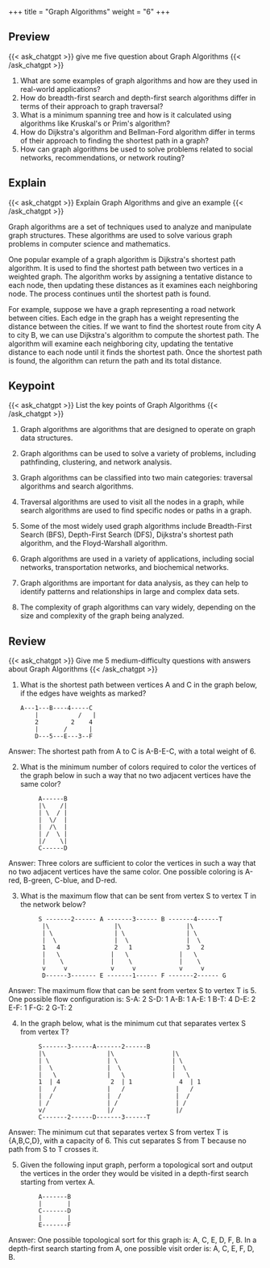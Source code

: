 +++
title = "Graph Algorithms"
weight = "6"
+++
## Preview
{{< ask_chatgpt >}}
give me five question about Graph Algorithms
{{< /ask_chatgpt >}}



1. What are some examples of graph algorithms and how are they used in real-world applications?
2. How do breadth-first search and depth-first search algorithms differ in terms of their approach to graph traversal?
3. What is a minimum spanning tree and how is it calculated using algorithms like Kruskal's or Prim's algorithm?
4. How do Dijkstra's algorithm and Bellman-Ford algorithm differ in terms of their approach to finding the shortest path in a graph? 
5. How can graph algorithms be used to solve problems related to social networks, recommendations, or network routing?   

## Explain
{{< ask_chatgpt >}}
Explain Graph Algorithms and give an example
{{< /ask_chatgpt >}}



Graph algorithms are a set of techniques used to analyze and manipulate graph structures. These algorithms are used to solve various graph problems in computer science and mathematics.

One popular example of a graph algorithm is Dijkstra's shortest path algorithm. It is used to find the shortest path between two vertices in a weighted graph. The algorithm works by assigning a tentative distance to each node, then updating these distances as it examines each neighboring node. The process continues until the shortest path is found.

For example, suppose we have a graph representing a road network between cities. Each edge in the graph has a weight representing the distance between the cities. If we want to find the shortest route from city A to city B, we can use Dijkstra's algorithm to compute the shortest path. The algorithm will examine each neighboring city, updating the tentative distance to each node until it finds the shortest path. Once the shortest path is found, the algorithm can return the path and its total distance.   

## Keypoint
{{< ask_chatgpt >}}
List the key points of Graph Algorithms
{{< /ask_chatgpt >}}



1. Graph algorithms are algorithms that are designed to operate on graph data structures.

2. Graph algorithms can be used to solve a variety of problems, including pathfinding, clustering, and network analysis.

3. Graph algorithms can be classified into two main categories: traversal algorithms and search algorithms.

4. Traversal algorithms are used to visit all the nodes in a graph, while search algorithms are used to find specific nodes or paths in a graph.

5. Some of the most widely used graph algorithms include Breadth-First Search (BFS), Depth-First Search (DFS), Dijkstra's shortest path algorithm, and the Floyd-Warshall algorithm.

6. Graph algorithms are used in a variety of applications, including social networks, transportation networks, and biochemical networks.

7. Graph algorithms are important for data analysis, as they can help to identify patterns and relationships in large and complex data sets.

8. The complexity of graph algorithms can vary widely, depending on the size and complexity of the graph being analyzed.   

## Review
{{< ask_chatgpt >}}
Give me 5 medium-difficulty questions with answers about Graph Algorithms
{{< /ask_chatgpt >}}



1. What is the shortest path between vertices A and C in the graph below, if the edges have weights as marked?

       A---1---B----4-----C
           |           /   |  
           2         2    4
           |       /      |
           D---5---E---3--F

Answer: The shortest path from A to C is A-B-E-C, with a total weight of 6.

2. What is the minimum number of colors required to color the vertices of the graph below in such a way that no two adjacent vertices have the same color?

            A------B
            |\    /|
            | \  / |
            |  \/  |
            |  /\  |
            | /  \ |
            |/    \|
            C------D

Answer: Three colors are sufficient to color the vertices in such a way that no two adjacent vertices have the same color. One possible coloring is A-red, B-green, C-blue, and D-red.

3. What is the maximum flow that can be sent from vertex S to vertex T in the network below?

            S -------2------ A -------3------ B -------4------T
             |\                  |\                  |\ 
             | \                 | \                 | \
             |  \                |  \                |  \ 
             1   4               2   1               3   2
             |   \              |   \              |   \
             |    \             |    \             |    \
             v     v            v     v            v     v
             D------3------- E -------1------ F -------2------ G

Answer: The maximum flow that can be sent from vertex S to vertex T is 5. One possible flow configuration is: 
S-A: 2 
S-D: 1 
A-B: 1 
A-E: 1 
B-T: 4 
D-E: 2 
E-F: 1 
F-G: 2 
G-T: 2 

4. In the graph below, what is the minimum cut that separates vertex S from vertex T?

            S-------3------A-------2------B
            |\                 |\                |\
            | \                | \               | \
            |  \               |  \              |  \
            |   \              |   \             |   \ 
            1  | 4              2  | 1             4  | 1
            |   /              |   /              |   /
            |  /               |  /               |  /
            | /                | /                | /
            v/                 |/                 |/
            C-------2------D-------3------T 

Answer: The minimum cut that separates vertex S from vertex T is {A,B,C,D}, with a capacity of 6. This cut separates S from T because no path from S to T crosses it. 

5. Given the following input graph, perform a topological sort and output the vertices in the order they would be visited in a depth-first search starting from vertex A. 

            A-------B      
            |       |     
            C-------D      
            |       |     
            E-------F      

Answer: One possible topological sort for this graph is: A, C, E, D, F, B. In a depth-first search starting from A, one possible visit order is: A, C, E, F, D, B.   

